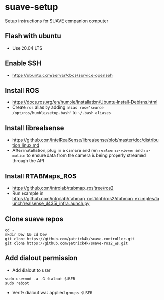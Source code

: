 # suave-setup
Setup instructions for SUAVE companion computer

## Flash with ubuntu
- Use 20.04 LTS

## Enable SSH
- https://ubuntu.com/server/docs/service-openssh

## Install ROS
- https://docs.ros.org/en/humble/Installation/Ubuntu-Install-Debians.html
- Create `ros` alias by adding `alias ros='source /opt/ros/humble/setup.bash'` to `~/.bash_aliases`

## Install librealsense
- https://github.com/IntelRealSense/librealsense/blob/master/doc/distribution_linux.md
- After installation, plug in a camera and run `realsense-viewer` and `rs-motion` to ensure data from the camera is being properly streamed through the API

## Install RTABMaps_ROS
- https://github.com/introlab/rtabmap_ros/tree/ros2
- Run example in https://github.com/introlab/rtabmap_ros/blob/ros2/rtabmap_examples/launch/realsense_d435i_infra.launch.py

## Clone suave repos
```
cd ~
mkdir Dev && cd Dev
git clone https://github.com/patrick4k/suave-controller.git
git clone https://github.com/patrick4k/suave-ros2_ws.git
```

## Add dialout permission
- Add dialout to user
```
sudo usermod -a -G dialout $USER
sudo reboot
```
- Verify dialout was applied `groups $USER`
